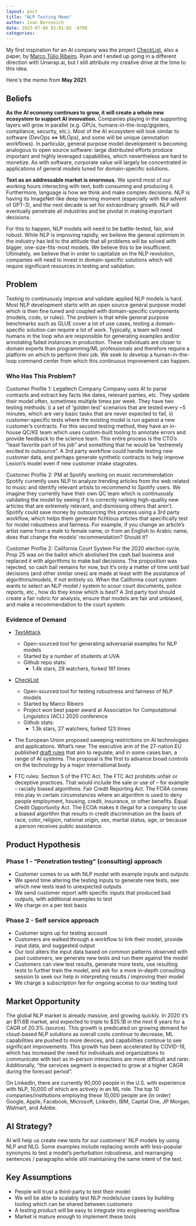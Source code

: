 ```yaml
---
layout: post
title: "NLP Testing Memo"
author: Ivan Bercovich
date: 2025-07-06 01:01:02 -0700
categories:
---
```


My first inspiration for an AI company was the project [CheckList](https://github.com/marcotcr/checklist), also a paper, by [Marco Túlio Ribeiro](https://x.com/marcotcr). Ryan and I ended up going in a different direction with Unwrap.ai, but I still attribute my creative drive at the time to this idea.

Here's the memo from **May 2021**.

## Beliefs

**As the AI economy continues to grow, it will create a whole new ecosystem to support AI innovation.** Companies playing in the supporting layers will grow in parallel (e.g. GPUs, humans-in-the-loop/gigsters, compliance, security, etc.). Most of the AI ecosystem will look similar to software (DevOps ⇔ MLOps), and some will be unique (annotation workflows). In particular, general purpose model development is becoming analogous to open source software: large distributed efforts produce important and highly leveraged capabilities, which nevertheless are hard to monetize. As with software, corporate value will largely be concentrated in applications of general models tuned for domain-specific solutions.

**Text as an addressable market is enormous.** We spend most of our working hours interacting with text, both consuming and producing it. Furthermore, language is how we think and make complex decisions. NLP is having its ImageNet-like deep learning moment (especially with the advent of GPT-3), and the next decade is set for extraordinary growth. NLP will eventually penetrate all industries and be pivotal in making important decisions.

For this to happen, NLP models will need to be battle-tested, fair, and robust. While NLP is improving rapidly, we believe the general optimism in the industry has led to the attitude that all problems will be solved with bigger, one-size-fits-most models. We believe this to be insufficient. Ultimately, we believe that in order to capitalize on the NLP revolution, companies will need to invest in domain-specific solutions which will require significant resources in testing and validation.

## Problem

Testing to continuously improve and validate applied NLP models is hard. Most NLP development starts with an open source general purpose model which is then fine tuned and coupled with domain-specific components (models, code, or rules). The problem is that while general purpose benchmarks such as GLUE cover a lot of use cases, testing a domain-specific solution can require a lot of work. Typically, a team will need humans in the loop who are responsible for generating examples and/or annotating failed instances in production. These individuals are closer to domain experts than programming/ML professionals and therefore require a platform on which to perform their job. We seek to develop a human-in-the-loop command center from which this continuous improvement can happen.

### Who Has This Problem?

Customer Profile 1: Legaltech Company
Company uses AI to parse contracts and extract key facts like dates, relevant parties, etc. They update their model often, sometimes multiple times per week. They have two testing methods: i) a set of ‘golden test’ scenarios that are tested every ~5 minutes, which are very basic tasks that are never expected to fail, ii) customer-specific tests where the existing model is run against a new customer’s contracts. For this second testing method, they have an in-house QC/KE team which uses custom-built tooling to annotate errors and provide feedback to the science team. This entire process is the CTO’s “least favorite part of his job” and something that he would be “extremely excited to outsource”. A 3rd party workflow could handle testing new customer data, and perhaps generate synthetic contracts to help improve Lexion’s model even if new customer intake stagnates.

Customer Profile 2: PM at Spotify working on music recommendation
Spotify currently uses NLP to analyze trending articles from the web related to music and identify relevant artists to recommend to Spotify users. We imagine they currently have their own QC team which is continuously validating the model by seeing if it is correctly ranking high-quality new articles that are extremely relevant, and dismissing others that aren’t. Spotify could save money by outsourcing this process using a 3rd party workflow, which helps them generate fictitious articles that specifically test for model robustness and fairness. For example, if you change an article’s artist name from a male to female name, or from an English to Arabic name, does that change the models’ recommendation? Should it?

Customer Profile 2: California Court System
For the 2020 election cycle, Prop 25 was on the ballot which abolished the cash bail business and replaced it with algorithms to make bail decisions. The proposition was rejected, so cash bail remains for now, but it’s only a matter of time until bail decisions (and other similar ones) are made at least with the assistance of algorithms/models, if not entirely so. When the California court system wants to select an NLP model / system to scour court documents, police reports, etc., how do they know which is best? A 3rd party tool should create a fair rubric for analysis, ensure that models are fair and unbiased, and make a recommendation to the court system.

### Evidence of Demand

- [TextAttack](https://github.com/QData/TextAttack)
  - Open-sourced tool for generating adversarial examples for NLP models
  - Started by a number of students at UVA
  - Github repo stats:
    - 1.4k stars, 29 watchers, forked 161 times
- [CheckList](https://github.com/marcotcr/checklist)

  - Open-sourced tool for testing robustness and fairness of NLP models
  - Started by Marco Ribeiro
  - Project won best paper award at Association for Computational Linguistics (ACL) 2020 conference
  - Github stats:
    - 1.3k stars, 27 watchers, forked 123 times

- The European Union proposed sweeping restrictions on AI technologies and applications. What’s new: The executive arm of the 27-nation EU published [draft rules](https://digital-strategy.ec.europa.eu/en/library/proposal-regulation-laying-down-harmonised-rules-artificial-intelligence) that aim to regulate, and in some cases ban, a range of AI systems. The proposal is the first to advance broad controls on the technology by a major international body.

- FTC rules: Section 5 of the FTC Act. The FTC Act prohibits unfair or deceptive practices. That would include the sale or use of – for example – racially biased algorithms. Fair Credit Reporting Act. The FCRA comes into play in certain circumstances where an algorithm is used to deny people employment, housing, credit, insurance, or other benefits. Equal Credit Opportunity Act. The ECOA makes it illegal for a company to use a biased algorithm that results in credit discrimination on the basis of race, color, religion, national origin, sex, marital status, age, or because a person receives public assistance.

## Product Hypothesis

### Phase 1 - “Penetration testing” (consulting) approach

- Customer comes to us with NLP model with example inputs and outputs
- We spend time altering the testing inputs to generate new tests, see which new tests lead to unexpected outputs
- We send customer report with specific inputs that produced bad outputs, with additional examples to test
- We charge on a per test basis

### Phase 2 - Self service approach

- Customer signs up for testing account
- Customers are walked through a workflow to link their model, provide input data, and suggested output
- Our tool alters the input data based on common patterns observed with past customers, we generate new tests and run them against the model
- Customers can view test results, generate more tests, use resulting tests to further train the model, and ask for a more in-depth consulting session to seek our help in interpreting results / improving their model
- We charge a subscription fee for ongoing access to our testing tool

## Market Opportunity

The global NLP market is already massive, and growing quickly. In 2020 it’s an $11.6B market, and expected to triple to $35.1B in the next 6 years for a CAGR of 20.3% (source). This growth is predicated on growing demand for cloud-based NLP solutions as overall costs continue to decrease, ML capabilities are pushed to more devices, and capabilities continue to see significant improvements. This growth has been accelerated by COVID-19, which has increased the need for individuals and organizations to communicate with text as in-person interactions are more difficult and rarer. Additionally, “the services segment is expected to grow at a higher CAGR during the forecast period”.

On LinkedIn, there are currently 90,000 people in the U.S. with experience with NLP, 10,000 of which are actively in an ML role. The top 10 companies/institutions employing these 10,000 people are (in order) Google, Apple, Facebook, Microsoft, LinkedIn, IBM, Capital One, JP Morgan, Walmart, and Adobe.

## AI Strategy?

AI will help us create new tests for our customers' NLP models by using NLP and NLG. Some examples include replacing words with less-popular synonyms to test a model’s perturbation robustness, and rearranging sentences / paragraphs while still maintaining the same intent of the text.

## Key Assumptions

- People will trust a third-party to test their model
- We will be able to scalably test NLP models/use cases by building tooling which can be shared between customers
- A testing product will be easy to integrate into engineering workflow
- Market is mature enough to implement these tools
